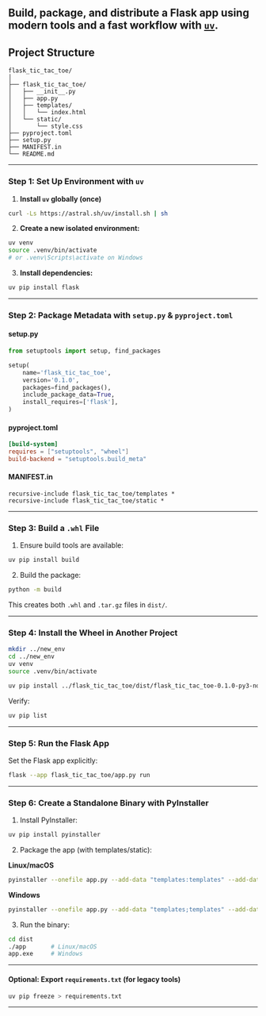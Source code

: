 ## **Build, package, and distribute a Flask app using modern tools and a fast workflow with [`uv`](https://github.com/astral-sh/uv).**

## **Project Structure**

```
flask_tic_tac_toe/
│
├── flask_tic_tac_toe/
│   ├── __init__.py
│   ├── app.py
│   ├── templates/
│   │   └── index.html
│   └── static/
│       └── style.css
├── pyproject.toml
├── setup.py
├── MANIFEST.in
└── README.md
```

---

### Step 1: Set Up Environment with `uv`

1. **Install `uv` globally (once)**

```bash
curl -Ls https://astral.sh/uv/install.sh | sh
```

2. **Create a new isolated environment:**

```bash
uv venv
source .venv/bin/activate
# or .venv\Scripts\activate on Windows
```

3. **Install dependencies:**

```bash
uv pip install flask
```

---

### Step 2: Package Metadata with `setup.py` & `pyproject.toml`

#### **setup.py**

```python
from setuptools import setup, find_packages

setup(
    name='flask_tic_tac_toe',
    version='0.1.0',
    packages=find_packages(),
    include_package_data=True,
    install_requires=['flask'],
)
```

#### **pyproject.toml**

```toml
[build-system]
requires = ["setuptools", "wheel"]
build-backend = "setuptools.build_meta"
```

#### **MANIFEST.in**

```text
recursive-include flask_tic_tac_toe/templates *
recursive-include flask_tic_tac_toe/static *
```

---

### Step 3: Build a `.whl` File

1. Ensure build tools are available:

```bash
uv pip install build
```

2. Build the package:

```bash
python -m build
```

This creates both `.whl` and `.tar.gz` files in `dist/`.

---

### Step 4: Install the Wheel in Another Project

```bash
mkdir ../new_env
cd ../new_env
uv venv
source .venv/bin/activate

uv pip install ../flask_tic_tac_toe/dist/flask_tic_tac_toe-0.1.0-py3-none-any.whl
```

Verify:

```bash
uv pip list
```

---

### Step 5: Run the Flask App

Set the Flask app explicitly:

```bash
flask --app flask_tic_tac_toe/app.py run
```

---

### Step 6: Create a Standalone Binary with PyInstaller

1. Install PyInstaller:

```bash
uv pip install pyinstaller
```

2. Package the app (with templates/static):

**Linux/macOS**

```bash
pyinstaller --onefile app.py --add-data "templates:templates" --add-data "static:static"
```

**Windows**

```bash
pyinstaller --onefile app.py --add-data "templates;templates" --add-data "static;static"
```

3. Run the binary:

```bash
cd dist
./app       # Linux/macOS
app.exe     # Windows
```

---

#### Optional: Export `requirements.txt` (for legacy tools)

```bash
uv pip freeze > requirements.txt
```

---
